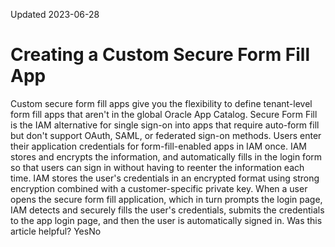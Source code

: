 Updated 2023-06-28
# Creating a Custom Secure Form Fill App
Custom secure form fill apps give you the flexibility to define tenant-level form fill apps that aren't in the global Oracle App Catalog.
Secure Form Fill is the IAM alternative for single sign-on into apps that require auto-form fill but don't support OAuth, SAML, or federated sign-on methods.
Users enter their application credentials for form-fill-enabled apps in IAM once. IAM stores and encrypts the information, and automatically fills in the login form so that users can sign in without having to reenter the information each time.
IAM stores the user's credentials in an encrypted format using strong encryption combined with a customer-specific private key. When a user opens the secure form fill application, which in turn prompts the login page, IAM detects and securely fills the user's credentials, submits the credentials to the app login page, and then the user is automatically signed in.
Was this article helpful?
YesNo

